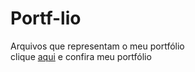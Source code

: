 # Portf-lio
Arquivos que representam o meu portfólio
<br>
clique <a href="https://costagonzalezz.github.io/Portfolio">aqui</a> e confira meu portfólio
